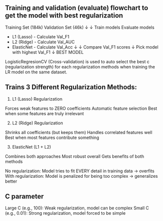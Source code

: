 ## Training and validation (evaluate) flowchart to get the model with best regularization
Training Set (184k)     Validation Set (46k)
       ↓                        ↓
   Train models            Evaluate models
   - L1 (Lasso)            - Calculate Val_F1
   - L2 (Ridge)            - Calculate Val_AUC
   - ElasticNet            - Calculate Val_Acc
       ↓                        ↓
                    Compare Val_F1 scores
                           ↓
                Pick model with highest Val_F1
                           ↓
                      BEST MODEL

LogisticRegresionCV (Cross-validation) is used to auto select the best c (regularization strength) for each regularization methods when training the LR model on the same dataset. 

## Trains 3 Different Regularization Methods:
1. L1 (Lasso) Regularization

Forces weak features to ZERO coefficients
Automatic feature selection
Best when some features are truly irrelevant

2. L2 (Ridge) Regularization

Shrinks all coefficients (but keeps them)
Handles correlated features well
Best when most features contribute something

3. ElasticNet (L1 + L2)

Combines both approaches
Most robust overall
Gets benefits of both methods

No regularization: Model tries to fit EVERY detail in training data → overfits
With regularization: Model is penalized for being too complex → generalizes better

## C parameter
Large C (e.g., 100): Weak regularization, model can be complex
Small C (e.g., 0.01): Strong regularization, model forced to be simple